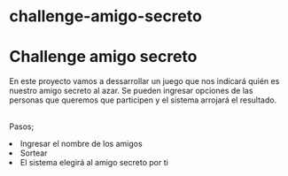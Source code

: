 # challenge-amigo-secreto
<h1>Challenge amigo secreto</h1>
En este proyecto vamos a dessarrollar un juego que nos indicará quién es nuestro amigo secreto al azar. Se pueden ingresar opciones de las personas que queremos que participen y el sistema arrojará el resultado.

<br>Pasos;
<li>Ingresar el nombre de los amigos</li>
<li>Sortear</li>
<li>El sistema elegirá al amigo secreto por ti</li>
